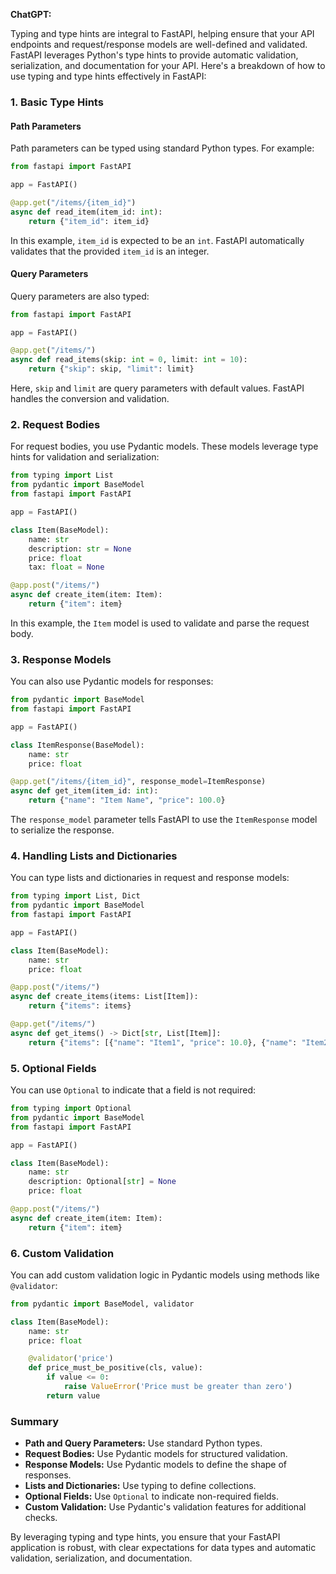 **ChatGPT:**

Typing and type hints are integral to FastAPI, helping ensure that your API endpoints and request/response models are well-defined and validated. FastAPI leverages Python's type hints to provide automatic validation, serialization, and documentation for your API. Here's a breakdown of how to use typing and type hints effectively in FastAPI:

### 1. Basic Type Hints

#### Path Parameters

Path parameters can be typed using standard Python types. For example:

```python
from fastapi import FastAPI

app = FastAPI()

@app.get("/items/{item_id}")
async def read_item(item_id: int):
    return {"item_id": item_id}
```

In this example, `item_id` is expected to be an `int`. FastAPI automatically validates that the provided `item_id` is an integer.

#### Query Parameters

Query parameters are also typed:

```python
from fastapi import FastAPI

app = FastAPI()

@app.get("/items/")
async def read_items(skip: int = 0, limit: int = 10):
    return {"skip": skip, "limit": limit}
```

Here, `skip` and `limit` are query parameters with default values. FastAPI handles the conversion and validation.

### 2. Request Bodies

For request bodies, you use Pydantic models. These models leverage type hints for validation and serialization:

```python
from typing import List
from pydantic import BaseModel
from fastapi import FastAPI

app = FastAPI()

class Item(BaseModel):
    name: str
    description: str = None
    price: float
    tax: float = None

@app.post("/items/")
async def create_item(item: Item):
    return {"item": item}
```

In this example, the `Item` model is used to validate and parse the request body.

### 3. Response Models

You can also use Pydantic models for responses:

```python
from pydantic import BaseModel
from fastapi import FastAPI

app = FastAPI()

class ItemResponse(BaseModel):
    name: str
    price: float

@app.get("/items/{item_id}", response_model=ItemResponse)
async def get_item(item_id: int):
    return {"name": "Item Name", "price": 100.0}
```

The `response_model` parameter tells FastAPI to use the `ItemResponse` model to serialize the response.

### 4. Handling Lists and Dictionaries

You can type lists and dictionaries in request and response models:

```python
from typing import List, Dict
from pydantic import BaseModel
from fastapi import FastAPI

app = FastAPI()

class Item(BaseModel):
    name: str
    price: float

@app.post("/items/")
async def create_items(items: List[Item]):
    return {"items": items}

@app.get("/items/")
async def get_items() -> Dict[str, List[Item]]:
    return {"items": [{"name": "Item1", "price": 10.0}, {"name": "Item2", "price": 20.0}]}
```

### 5. Optional Fields

You can use `Optional` to indicate that a field is not required:

```python
from typing import Optional
from pydantic import BaseModel
from fastapi import FastAPI

app = FastAPI()

class Item(BaseModel):
    name: str
    description: Optional[str] = None
    price: float

@app.post("/items/")
async def create_item(item: Item):
    return {"item": item}
```

### 6. Custom Validation

You can add custom validation logic in Pydantic models using methods like `@validator`:

```python
from pydantic import BaseModel, validator

class Item(BaseModel):
    name: str
    price: float

    @validator('price')
    def price_must_be_positive(cls, value):
        if value <= 0:
            raise ValueError('Price must be greater than zero')
        return value
```

### Summary

* **Path and Query Parameters:** Use standard Python types.
* **Request Bodies:** Use Pydantic models for structured validation.
* **Response Models:** Use Pydantic models to define the shape of responses.
* **Lists and Dictionaries:** Use typing to define collections.
* **Optional Fields:** Use `Optional` to indicate non-required fields.
* **Custom Validation:** Use Pydantic's validation features for additional checks.

By leveraging typing and type hints, you ensure that your FastAPI application is robust, with clear expectations for data types and automatic validation, serialization, and documentation.